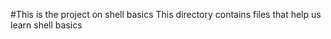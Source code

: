 #This is the project on shell basics 
This directory contains files that help us learn shell basics 
